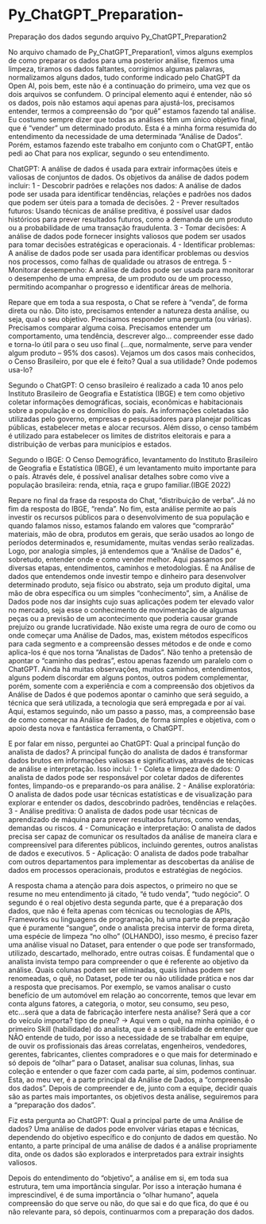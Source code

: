 # Py_ChatGPT_Preparation-
Preparação dos dados segundo arquivo
Py_ChatGPT_Preparation2

No arquivo chamado de Py_ChatGPT_Preparation1, vimos alguns exemplos de como preparar os dados para uma posterior análise, fizemos uma limpeza, tiramos os dados faltantes, corrigimos algumas palavras, normalizamos alguns dados, tudo conforme indicado pelo ChatGPT da Open AI, pois bem, este não é a continuação do primeiro, uma vez que os dois arquivos se confundem. O principal elemento aqui é entender, não só os dados, pois não estamos aqui apenas para ajustá-los, precisamos entender, termos a compreensão do “por quê” estamos fazendo tal análise. Eu costumo sempre dizer que todas as análises têm um único objetivo final, que é “vender” um determinado produto. Esta é a minha forma resumida do entendimento da necessidade de uma determinada “Análise de Dados”.
Porém, estamos fazendo este trabalho em conjunto com o ChatGPT, então pedi ao Chat para nos explicar, segundo o seu entendimento. 

ChatGPT:
A análise de dados é usada para extrair informações úteis e valiosas de conjuntos de dados. Os objetivos da análise de dados podem incluir:
1 - Descobrir padrões e relações nos dados: A análise de dados pode ser usada para identificar tendências, relações e padrões nos dados que podem ser úteis para a tomada de decisões.
2 - Prever resultados futuros: Usando técnicas de análise preditiva, é possível usar dados históricos para prever resultados futuros, como a demanda de um produto ou a probabilidade de uma transação fraudulenta.
3 - Tomar decisões: A análise de dados pode fornecer insights valiosos que podem ser usados para tomar decisões estratégicas e operacionais.
4 - Identificar problemas: A análise de dados pode ser usada para identificar problemas ou desvios nos processos, como falhas de qualidade ou atrasos de entrega.
5 - Monitorar desempenho: A análise de dados pode ser usada para monitorar o desempenho de uma empresa, de um produto ou de um processo, permitindo acompanhar o progresso e identificar áreas de melhoria.

Repare que em toda a sua resposta, o Chat se refere à “venda”, de forma direta ou não.
Dito isto, precisamos entender a natureza desta análise, ou seja, qual o seu objetivo. Precisamos responder uma pergunta (ou várias). Precisamos comparar alguma coisa. Precisamos entender um comportamento, uma tendência, descrever algo... compreender esse dado e torna-lo útil para o seu uso final (...que, normalmente, serve para vender algum produto – 95% dos casos). Vejamos um dos casos mais conhecidos, o Censo Brasileiro, por que ele é feito? Qual a sua utilidade? Onde podemos usa-lo?

Segundo o ChatGPT:
O censo brasileiro é realizado a cada 10 anos pelo Instituto Brasileiro de Geografia e Estatística (IBGE) e tem como objetivo coletar informações demográficas, sociais, econômicas e habitacionais sobre a população e os domicílios do país. As informações coletadas são utilizadas pelo governo, empresas e pesquisadores para planejar políticas públicas, estabelecer metas e alocar recursos. Além disso, o censo também é utilizado para estabelecer os limites de distritos eleitorais e para a distribuição de verbas para municípios e estados.
 
Segundo o IBGE:
O Censo Demográfico, levantamento do Instituto Brasileiro de Geografia e Estatística (IBGE), é um levantamento muito importante para o país. Através dele, é possível analisar detalhes sobre como vive a população brasileira: renda, etnia, raça e grupo familiar.(IBGE 2022)

Repare no final da frase da resposta do Chat, “distribuição de verba”. Já no fim da resposta do IBGE, “renda”. No fim, esta análise permite ao país investir os recursos públicos para o desenvolvimento de sua população e quando falamos nisso, estamos falando em valores que “comprarão” materiais, mão de obra, produtos em gerais, que serão usados ao longo de períodos determinados e, resumidamente, muitas vendas serão realizadas. Logo, por analogia simples, já entendemos que a “Análise de Dados” é, sobretudo, entender onde e como vender melhor. Aqui passamos por diversas etapas, entendimentos, caminhos e metodologias. É na Análise de dados que entendemos onde investir tempo e dinheiro para desenvolver determinado produto, seja físico ou abstrato, seja um produto digital, uma mão de obra específica ou um simples “conhecimento”, sim, a Análise de Dados pode nos dar insights cujo suas aplicações podem ter elevado valor no mercado, seja esse o conhecimento de movimentação de algumas peças ou a previsão de um acontecimento que poderia causar grande prejuízo ou grande lucratividade.
Não existe uma regra de ouro de como ou onde começar uma Análise de Dados, mas, existem métodos específicos para cada segmento e a compreensão desses métodos e de onde e como aplica-los é que nos torna “Analistas de Dados”.
Não tenho a pretensão de apontar o “caminho das pedras”, estou apenas fazendo um paralelo com o ChatGPT. Ainda há muitas observações, muitos caminhos, entendimentos, alguns podem discordar em alguns pontos, outros podem complementar, porém, somente com a experiência e com a compreensão dos objetivos da Análise de Dados é que podemos apontar o caminho que será seguido, a técnica que será utilizada, a tecnologia que será empregada e por aí vai. Aqui, estamos seguindo, não um passo a passo, mas, a compreensão base de como começar na Análise de Dados, de forma simples e objetiva, com o apoio desta nova e fantástica ferramenta, o ChatGPT.

E por falar em nisso, perguntei ao ChatGPT: Qual a principal função do analista de dados?
A principal função do analista de dados é transformar dados brutos em informações valiosas e significativas, através de técnicas de análise e interpretação. Isso inclui:
1 - Coleta e limpeza de dados: O analista de dados pode ser responsável por coletar dados de diferentes fontes, limpando-os e preparando-os para análise.
2 - Análise exploratória: O analista de dados pode usar técnicas estatísticas e de visualização para explorar e entender os dados, descobrindo padrões, tendências e relações.
3 - Análise preditiva: O analista de dados pode usar técnicas de aprendizado de máquina para prever resultados futuros, como vendas, demandas ou riscos.
4 - Comunicação e interpretação: O analista de dados precisa ser capaz de comunicar os resultados da análise de maneira clara e compreensível para diferentes públicos, incluindo gerentes, outros analistas de dados e executivos.
5 - Aplicação: O analista de dados pode trabalhar com outros departamentos para implementar as descobertas da análise de dados em processos operacionais, produtos e estratégias de negócios.

A resposta chama a atenção para dois aspectos, o primeiro no que se resume no meu entendimento já citado, “é tudo venda”, “tudo negócio”. O segundo é o real objetivo desta segunda parte, que é a preparação dos dados, que não é feita apenas com técnicas ou tecnologias de APIs, Frameworks ou linguagens de programação, há uma parte da preparação que é puramente “sangue”, onde o analista precisa intervir de forma direta, uma espécie de limpeza “no olho” (OLHANDO), isso mesmo, é preciso fazer uma análise visual no Dataset, para entender o que pode ser transformado, utilizado, descartado, melhorado, entre outras coisas. É fundamental que o analista invista tempo para compreender o que é referente ao objetivo da análise. Quais colunas podem ser eliminadas, quais linhas podem ser renomeadas, o quê, no Dataset, pode ter ou não utilidade prática e nos dar a resposta que precisamos. Por exemplo, se vamos analisar o custo benefício de um automóvel em relação ao concorrente, temos que levar em conta alguns fatores, a categoria, o motor, seu consumo, seu peso, etc...será que a data de fabricação interfere nesta análise? Será que a cor do veículo importa? tipo de pneu? -> Aqui vem o quê, na minha opinião, é o primeiro Skill (habilidade) do analista, que é a sensibilidade de entender que NÃO entende de tudo, por isso a necessidade de se trabalhar em equipe, de ouvir os profissionais das áreas correlatas, engenheiros, vendedores, gerentes, fabricantes, clientes compradores e o que mais for determinado e só depois de “olhar” para o Dataset, analisar sua colunas, linhas, sua coleção e entender o que fazer com cada parte, aí sim, podemos continuar. Esta, ao meu ver, é a parte principal da Análise de Dados, a “compreensão dos dados”. Depois de compreender e de, junto com a equipe, decidir quais são as partes mais importantes, os objetivos desta análise, seguiremos para a “preparação dos dados”.

Fiz esta pergunta ao ChatGPT: Qual a principal parte de uma Análise de dados?
Uma análise de dados pode envolver várias etapas e técnicas, dependendo do objetivo específico e do conjunto de dados em questão. No entanto, a parte principal de uma análise de dados é a análise propriamente dita, onde os dados são explorados e interpretados para extrair insights valiosos.

Depois do entendimento do “objetivo”, a análise em si, em toda sua estrutura, tem uma importância singular. Por isso a interação humana é imprescindível, é de suma importância o “olhar humano”, aquela compreensão do que serve ou não, do que sai e do que fica, do que é ou não relevante para, só depois, continuarmos com a preparação dos dados. 

